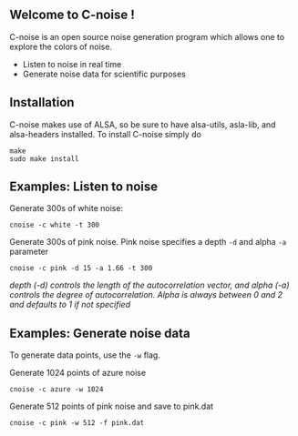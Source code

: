 ## Welcome to C-noise ! 

C-noise is an open source noise generation program which allows one to explore the colors of noise. 

* Listen to noise in real time
* Generate noise data for scientific purposes

## Installation
C-noise makes use of ALSA, so be sure to have alsa-utils, asla-lib, and alsa-headers installed. To install C-noise simply do

	make
	sudo make install

## Examples: Listen to noise 

Generate 300s of white noise:

	cnoise -c white -t 300

Generate 300s of pink noise. Pink noise specifies a depth `-d` and alpha `-a` parameter

	cnoise -c pink -d 15 -a 1.66 -t 300

*depth (-d) controls the length of the autocorrelation vector, and alpha (-a) controls the degree of autocorrelation. Alpha is always between 0 and 2 and defaults to 1 if not specified* 

## Examples: Generate noise data

To generate data points, use the `-w` flag.

Generate 1024 points of azure noise

	cnoise -c azure -w 1024

Generate 512 points of pink noise and save to pink.dat

	cnoise -c pink -w 512 -f pink.dat
